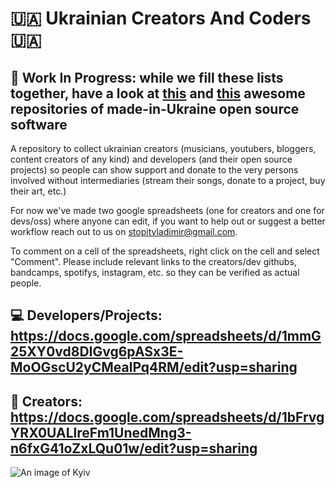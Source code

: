 # :ukraine: Ukrainian Creators And Coders :ukraine:
## 🏁 Work In Progress: while we fill these lists together, have a look at [this](https://github.com/chernivtsijs/made-in-ukraine) and [this](https://github.com/IonicaBizau/made-in-ukraine) awesome repositories of made-in-Ukraine open source software
A repository to collect ukrainian creators (musicians, youtubers, bloggers, content creators of any kind) and developers (and their open source projects) so people can show support and donate to the very persons involved without intermediaries (stream their songs, donate to a project, buy their art, etc.)

For now we've made two google spreadsheets (one for creators and one for devs/oss) where anyone can edit, if you want to help out or suggest a better workflow reach out to us on [stopitvladimir@gmail.com](mailto:stopitvladimir@gmail.com).

To comment on a cell of the spreadsheets, right click on the cell and select "Comment".
Please include relevant links to the creators/dev githubs, bandcamps, spotifys, instagram, etc. so they can be verified as actual people.

## 💻 Developers/Projects: https://docs.google.com/spreadsheets/d/1mmG25XY0vd8DIGvg6pASx3E-MoOGscU2yCMealPq4RM/edit?usp=sharing

## 🎨 Creators: https://docs.google.com/spreadsheets/d/1bFrvgYRX0UALlreFm1UnedMng3-n6fxG41oZxLQu01w/edit?usp=sharing

![An image of Kyiv](https://digital.ihg.com/is/image/ihg/intercontinental-kiev-5927192439-2x1?fit=fit,1&wid=2400&hei=1200&qlt=85,0&resMode=sharp2&op_usm=1.75,0.9,2,0)
